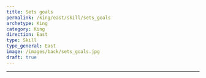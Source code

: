 ```yaml
---
title: Sets goals
permalink: /king/east/skill/sets_goals
archetype: King
category: King
direction: East
type: Skill
type_general: East
image: /images/back/sets_goals.jpg
draft: true
---
```


---
